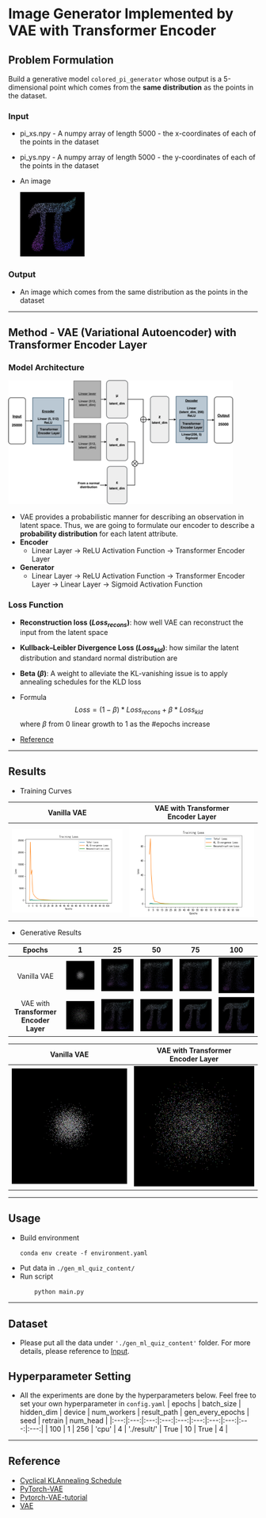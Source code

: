 # Image Generator Implemented by VAE with Transformer Encoder
## Problem Formulation
Build a generative model `colored_pi_generator` whose output is a 5-dimensional point which comes from the **same distribution** as the points in the dataset.
### Input
* pi_xs.npy - A numpy array of length 5000 - the x-coordinates of each of the points in the dataset
* pi_ys.npy - A numpy array of length 5000 - the y-coordinates of each of the points in the dataset
* An image

    <img src='./assets/sparse_pi_colored.jpg' alt="input image" height="130px">

### Output
* An image which comes from the same distribution as the points in the dataset
- - -

## Method - VAE (Variational Autoencoder) with Transformer Encoder Layer
### Model Architecture
<img src='./assets/framework_1.png' alt="odel framework" height="250px">

* VAE provides a probabilistic manner for describing an observation in latent space. Thus, we are going to formulate our encoder to describe a **probability distribution** for each latent attribute.
* **Encoder**
    * Linear Layer -> ReLU Activation Function -> Transformer Encoder Layer
* **Generator**
    * Linear Layer -> ReLU Activation Function -> Transformer Encoder Layer -> Linear Layer -> Sigmoid Activation Function

### Loss Function
* **Reconstruction loss ($Loss_{recons}$)**: how well VAE can reconstruct the input from the latent space
* **Kullback–Leibler Divergence Loss ($Loss_{kld}$)**: how similar the latent distribution and standard normal distribution are
* **Beta ($\beta$)**: A weight to alleviate the KL-vanishing issue is to apply annealing schedules for the KLD loss
* Formula
$$Loss = (1-\beta) * Loss_{recons} + \beta * Loss_{kld}$$
where $\beta$ from 0 linear growth to 1 as the \#epochs increase

* [Reference](https://medium.com/mlearning-ai/a-must-have-training-trick-for-vae-variational-autoencoder-d28ff53b0023)

- - -
## Results
* Training Curves

|Vanilla VAE|VAE with **Transformer**<br /> **Encoder Layer**|
|:----:|:----:| 
|![vae loss curve](./assets/loss_vanilla_vae.png)|![transformer loss curve](./assets/loss_vae_with_transformer.png)|

* Generative Results
    
|Epochs|1|25|50|75|100|
|:----:|:----:|:----:|:----:|:----:|:----:| 
|Vanilla VAE|![vae_1](./assets/vanilla_vae_1.png) |![vae_25](./assets/vanilla_vae_25.png)|![vae_50](./assets/vanilla_vae_50.png)|![vae_75](./assets/vanilla_vae_75.png)|![vae_100](./assets/vanilla_vae_100.png)|
|VAE with **Transformer**<br /> **Encoder Layer**|![transformer_1](./assets/vae_with_transformer_1.png)|![transformer_25](./assets/vae_with_transformer_25.png)|![transformer_50](./assets/vae_with_transformer_50.png)|![transformer_75](./assets/vae_with_transformer_75.png)|![transformer_100](./assets/vae_with_transformer_100.png)|

|Vanilla VAE|VAE with **Transformer**<br /> **Encoder Layer**|
|:----:|:----:| 
|![vanilla vae gif](./assets/vanilla_vae_100ep.gif)|![transformer gif](./assets/vae_with_transformer_100ep.gif)|

- - -

## Usage
* Build environment
    ```
    conda env create -f environment.yaml
    ```
* Put data in `./gen_ml_quiz_content/`
* Run script
    ```python
        python main.py
    ```

- - -

## Dataset
* Please put all the data under `'./gen_ml_quiz_content'` folder. For more details, please reference to [Input](###Input).

## Hyperparameter Setting
* All the experiments are done by the hyperparameters below. Feel free to set your own hyperparameter in `config.yaml`
    | epochs | batch\_size | hidden\_dim | device | num\_workers | result\_path | gen\_every\_epochs | seed | retrain | num_head |
    |:---:|:---:|:---:|:---:|:---:|:---:|:---:|:---:|:---:|:---:|
    | 100 | 1 | 256 | 'cpu' | 4 | './result/' | True | 10 | True | 4 |

- - -

## Reference
* [Cyclical KLAnnealing Schedule](https://github.com/haofuml/cyclical_annealing)
* [PyTorch-VAE](https://github.com/AntixK/PyTorch-VAE)
* [Pytorch-VAE-tutorial](https://github.com/Jackson-Kang/Pytorch-VAE-tutorial)
* [VAE](https://www.jeremyjordan.me/variational-autoencoders/)
